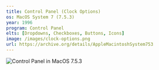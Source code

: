 ```yaml
---
title: Control Panel (Clock Options)
os: MacOS System 7 (7.5.3)
year: 1996
program: Control Panel
elts: [Dropdowns, Checkboxes, Buttons, Icons]
image: /images/clock-options.png
url: https://archive.org/details/AppleMacintoshSystem753
---
```


![Control Panel in MacOS 7.5.3](/images/clock-options.png)

